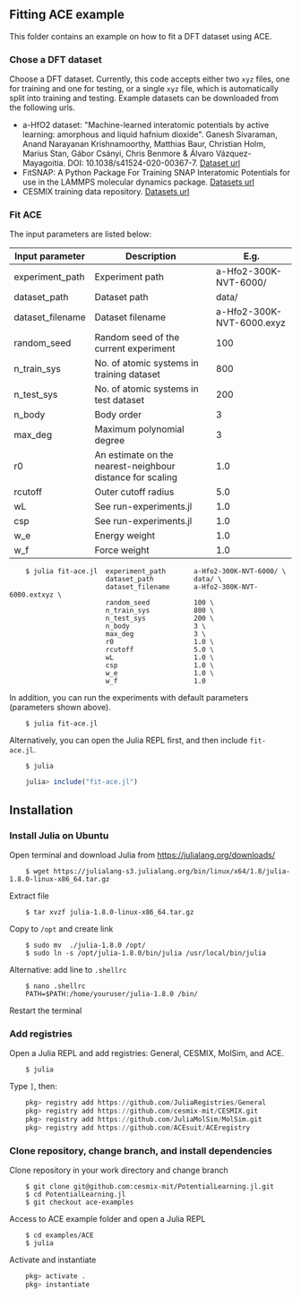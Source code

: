 ## Fitting ACE example

This folder contains an example on how to fit a DFT dataset using ACE.


### Chose a DFT dataset

Choose a DFT dataset. Currently, this code accepts either two `xyz` files, one for training and one for testing, or a single `xyz` file, which is automatically split into training and testing. Example datasets can be downloaded from the following urls.
- a-HfO2 dataset: "Machine-learned interatomic potentials by active learning: amorphous and liquid hafnium dioxide". Ganesh Sivaraman, Anand Narayanan Krishnamoorthy, Matthias Baur, Christian Holm, Marius Stan, Gábor Csányi, Chris Benmore & Álvaro Vázquez-Mayagoitia. DOI: 10.1038/s41524-020-00367-7. [Dataset url](https://github.com/argonne-lcf/active-learning-md/tree/master/data)
- FitSNAP: A Python Package For Training SNAP Interatomic Potentials for use in the LAMMPS molecular dynamics package. [Datasets url](https://github.com/FitSNAP/FitSNAP/tree/master/examples)
- CESMIX training data repository. [Datasets url](https://github.com/cesmix-mit/TrainingData)


### Fit ACE

The input parameters are listed below:

| Input parameter      | Description                                               | E.g.                      |
|----------------------|-----------------------------------------------------------|---------------------------|
| experiment_path      | Experiment path                                           | a-Hfo2-300K-NVT-6000/     |
| dataset_path         | Dataset path                                              | data/                     |
| dataset_filename     | Dataset filename                                          | a-Hfo2-300K-NVT-6000.exyz |
| random_seed          | Random seed of the current experiment                     | 100                       |
| n_train_sys          | No. of atomic systems in training dataset                 | 800                       |
| n_test_sys           | No. of atomic systems in test dataset                     | 200                       |
| n_body               | Body order                                                | 3                         |
| max_deg              | Maximum polynomial degree                                 | 3                         |
| r0                   | An estimate on the nearest-neighbour distance for scaling | 1.0                       |
| rcutoff              | Outer cutoff radius                                       | 5.0                       |
| wL                   | See run-experiments.jl                                    | 1.0                       |
| csp                  | See run-experiments.jl                                    | 1.0                       |
| w_e                  | Energy weight                                             | 1.0                       |
| w_f                  | Force weight                                              | 1.0                       |


```shell
    $ julia fit-ace.jl  experiment_path       a-Hfo2-300K-NVT-6000/ \
                        dataset_path          data/ \
                        dataset_filename      a-Hfo2-300K-NVT-6000.extxyz \
                        random_seed           100 \
                        n_train_sys           800 \
                        n_test_sys            200 \
                        n_body                3 \
                        max_deg               3 \
                        r0                    1.0 \
                        rcutoff               5.0 \
                        wL                    1.0 \
                        csp                   1.0 \
                        w_e                   1.0 \
                        w_f                   1.0
```

In addition, you can run the experiments with default parameters (parameters shown above).
```shell
    $ julia fit-ace.jl
```

Alternatively, you can open the Julia REPL first, and then include `fit-ace.jl`.
```shell
    $ julia
```
```julia
    julia> include("fit-ace.jl")
```

## Installation

### Install Julia on Ubuntu

Open terminal and download Julia from https://julialang.org/downloads/
```shell
    $ wget https://julialang-s3.julialang.org/bin/linux/x64/1.8/julia-1.8.0-linux-x86_64.tar.gz
```
Extract file
```shell
    $ tar xvzf julia-1.8.0-linux-x86_64.tar.gz
```
Copy to `/opt` and create link
```shell
    $ sudo mv  ./julia-1.8.0 /opt/
    $ sudo ln -s /opt/julia-1.8.0/bin/julia /usr/local/bin/julia
```
Alternative: add line to `.shellrc`
```shell
    $ nano .shellrc
    PATH=$PATH:/home/youruser/julia-1.8.0 /bin/
```
Restart the terminal


### Add registries

Open a Julia REPL and add registries: General, CESMIX, MolSim, and ACE.
```shell
    $ julia
```
Type `]`, then:
```julia
    pkg> registry add https://github.com/JuliaRegistries/General
    pkg> registry add https://github.com/cesmix-mit/CESMIX.git 
    pkg> registry add https://github.com/JuliaMolSim/MolSim.git
    pkg> registry add https://github.com/ACEsuit/ACEregistry
```

### Clone repository, change branch, and install dependencies

Clone repository in your work directory and change branch
```shell
    $ git clone git@github.com:cesmix-mit/PotentialLearning.jl.git
    $ cd PotentialLearning.jl
    $ git checkout ace-examples
```
Access to ACE example folder and open a Julia REPL
```shell
    $ cd examples/ACE
    $ julia
```
Activate and instantiate
```julia
    pkg> activate .
    pkg> instantiate
```
